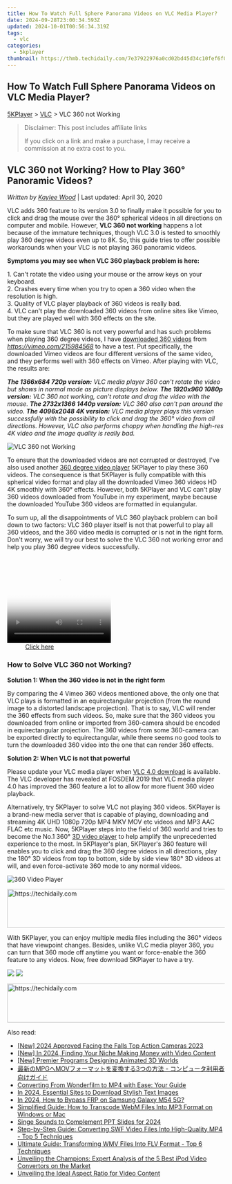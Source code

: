```yaml
---
title: How To Watch Full Sphere Panorama Videos on VLC Media Player?
date: 2024-09-28T23:00:34.593Z
updated: 2024-10-01T00:56:34.319Z
tags:
  - vlc
categories:
  - 5kplayer
thumbnail: https://thmb.techidaily.com/7e37922976a0cd02bd45d34c10fef6f069d63ae07942af07cd489ff374cb4abd.png
---
```


## How To Watch Full Sphere Panorama Videos on VLC Media Player?

[5KPlayer](https://tools.techidaily.com/5kplayer/products/) \> [VLC](https://tools.techidaily.com/5kplayer/products/) \> VLC 360 not Working

>  Disclaimer: This post includes affiliate links
>
>  If you click on a link and make a purchase, I may receive a commission at no extra cost to you.
>

## VLC 360 not Working? How to Play 360° Panoramic Videos?

 _Written by [Kaylee Wood](https://www.quora.com/profile/Amanda-Hu-21)_ | Last updated: April 30, 2020 

VLC adds 360 feature to its version 3.0 to finally make it possible for you to click and drag the mouse over the 360° spherical videos in all directions on computer and mobile. However, **VLC 360 not working** happens a lot because of the immature techniques, though VLC 3.0 is tested to smoothly play 360 degree videos even up to 8K. So, this guide tries to offer possible workarounds when your VLC is not playing 360 panoramic videos.

**Symptoms you may see when VLC 360 playback problem is here:**

1\. Can't rotate the video using your mouse or the arrow keys on your keyboard.  
 2\. Crashes every time when you try to open a 360 video when the resolution is high.  
 3\. Quality of VLC player playback of 360 videos is really bad.  
 4\. VLC can't play the downloaded 360 videos from online sites like Vimeo, but they are played well with 360 effects on the site.

To make sure that VLC 360 is not very powerful and has such problems when playing 360 degree videos, I have [downloaded 360 videos](https://tools.techidaily.com/5kplayer/youtube-download/) from _https://vimeo.com/215984568_ to have a test. Put specifically, the downloaded Vimeo videos are four different versions of the same video, and they performs well with 360 effects on Vimeo. After playing with VLC, the results are:

_**The 1366x684 720p version:** VLC media player 360 can't rotate the video but shows in normal mode as picture displays below._ 
_**The 1920x960 1080p version:** VLC 360 not working, can't rotate and drag the video with the mouse._ 
_**The 2732x1366 1440p version:** VLC 360 also can't pan around the video._ 
_**The 4096x2048 4K version:** VLC media player plays this version successfully with the possibility to click and drag the 360° video from all directions. However, VLC also performs choppy when handling the high-res 4K video and the image quality is really bad._

![VLC 360 not Working](https://www.5kplayer.com/vlc/img/vlc-360-not-working.jpg) 

To ensure that the downloaded videos are not corrupted or destroyed, I've also used another [360 degree video player](https://tools.techidaily.com/5kplayer/video-music-player/) 5KPlayer to play these 360 videos. The consequence is that 5KPlayer is fully compatible with this spherical video format and play all the downloaded Vimeo 360 videos HD 4K smoothly with 360° effects. However, both 5KPlayer and VLC can't play 360 videos downloaded from YouTube in my experiment, maybe because the downloaded YouTube 360 videos are formatted in equiangular.

To sum up, all the disappointments of VLC 360 playback problem can boil down to two factors: VLC 360 player itself is not that powerful to play all 360 videos, and the 360 video media is corrupted or is not in the right form. Don't worry, we will try our best to solve the VLC 360 not working error and help you play 360 degree videos successfully.

<!-- affiliate ads begin -->
<span id="1304647">
					<video width="240" height="200" style="cursor:pointer"
           poster="//a.impactradius-go.com/display-clicktoplayimage/1304647.png"
           onclick="if(!this.playClicked){this.play();this.setAttribute('controls',true);this.playClicked=true;}">
	   <source src="//a.impactradius-go.com/display-ad/15852-1304647">
	   <img src="//a.impactradius-go.com/display-clicktoplayimage/1304647.png" style="border: none; height: 100%; width: 100%; object-fit: contain">
	</video>
	<div style="width:150px;text-align:center"><a href="javascript:window.open(decodeURIComponent('https%3A%2F%2Fthefitville.pxf.io%2Fc%2F5597632%2F1304647%2F15852'), '_blank');void(0);">Click here</a></div>
</span>
<img height="0" width="0" src="https://imp.pxf.io/i/5597632/1304647/15852" style="position:absolute;visibility:hidden;" border="0" />
<!-- affiliate ads end -->

### How to Solve VLC 360 not Working?

**Solution 1: When the 360 video is not in the right form**

By comparing the 4 Vimeo 360 videos mentioned above, the only one that VLC plays is formatted in an equirectangular projection (from the round image to a distorted landscape projection). That is to say, VLC will render the 360 effects from such videos. So, make sure that the 360 videos you downloaded from online or imported from 360-camera should be encoded in equirectangular projection. The 360 videos from some 360-camera can be exported directly to equirectangular, while there seems no good tools to turn the downloaded 360 video into the one that can render 360 effects.

**Solution 2: When VLC is not that powerful**

Please update your VLC media player when [VLC 4.0 download](https://tools.techidaily.com/5kplayer/products/) is available. The VLC developer has revealed at FOSDEM 2019 that VLC media player 4.0 has improved the 360 feature a lot to allow for more fluent 360 video playback.

Alternatively, try 5KPlayer to solve VLC not playing 360 videos. 5KPlayer is a brand-new media server that is capable of playing, downloading and streaming 4K UHD 1080p 720p MP4 MKV MOV etc videos and MP3 AAC FLAC etc music. Now, 5KPlayer steps into the field of 360 world and tries to become the No.1 360° [3D video player](https://tools.techidaily.com/5kplayer/video-music-player/) to help amplify the unprecedented experience to the most. In 5KPlayer's plan, 5KPlayer's 360 feature will enables you to click and drag the 360 degree videos in all directions, play the 180° 3D videos from top to bottom, side by side view 180° 3D videos at will, and even force-activate 360 mode to any normal videos.

![360 Video Player](https://www.5kplayer.com/vlc/img/vlc-360-not-working-2.jpg) 

<!-- affiliate ads begin -->
<a href="https://appsumo.8odi.net/c/5597632/2087485/7443" target="_top" id="2087485">
  <img src="//a.impactradius-go.com/display-ad/7443-2087485" border="0" alt="https://techidaily.com" width="728" height="90"/>
</a>
<img height="0" width="0" src="https://appsumo.8odi.net/i/5597632/2087485/7443" style="position:absolute;visibility:hidden;" border="0" />
<!-- affiliate ads end -->

With 5KPlayer, you can enjoy multiple media files including the 360° videos that have viewpoint changes. Besides, unlike VLC media player 360, you can turn that 360 mode off anytime you want or force-enable the 360 feature to any videos. Now, free download 5KPlayer to have a try.

[![](https://www.5kplayer.com/vlc/../button/freedownwhitewin.png)](https://tools.techidaily.com/5kplayer/products/) [![](https://www.5kplayer.com/vlc/../button/freedownbackmac.png)](https://tools.techidaily.com/5kplayer/products/)

<!-- affiliate ads begin -->
<a href="https://appsumo.8odi.net/c/5597632/2094477/7443" target="_top" id="2094477">
  <img src="//a.impactradius-go.com/display-ad/7443-2094477" border="0" alt="https://techidaily.com" width="728" height="90"/>
</a>
<img height="0" width="0" src="https://appsumo.8odi.net/i/5597632/2094477/7443" style="position:absolute;visibility:hidden;" border="0" />
<!-- affiliate ads end -->

<ins class="adsbygoogle"
     style="display:block"
     data-ad-format="autorelaxed"
     data-ad-client="ca-pub-7571918770474297"
     data-ad-slot="1223367746"></ins>

<ins class="adsbygoogle"
     style="display:block"
     data-ad-client="ca-pub-7571918770474297"
     data-ad-slot="8358498916"
     data-ad-format="auto"
     data-full-width-responsive="true"></ins>

<span class="atpl-alsoreadstyle">Also read:</span>
<div><ul>
<li><a href="https://fox-access.techidaily.com/new-2024-approved-facing-the-falls-top-action-cameras-2023/"><u>[New] 2024 Approved Facing the Falls Top Action Cameras 2023</u></a></li>
<li><a href="https://youtube-lab.techidaily.com/n-2024-finding-your-niche-making-money-with-video-content/"><u>[New] In 2024, Finding Your Niche Making Money with Video Content</u></a></li>
<li><a href="https://fox-access.techidaily.com/new-premier-programs-designing-animated-3d-worlds/"><u>[New] Premier Programs Designing Animated 3D Worlds</u></a></li>
<li><a href="https://tech-haven.techidaily.com/mpgmov3/"><u>最新のMPGへMOVフォーマットを変換する3つの方法 - コンピュータ利用者向けガイド</u></a></li>
<li><a href="https://media-tips.techidaily.com/converting-from-wonderfilm-to-mp4-with-ease-your-guide/"><u>Converting From Wonderfilm to MP4 with Ease: Your Guide</u></a></li>
<li><a href="https://vp-tips.techidaily.com/in-2024-essential-sites-to-download-stylish-text-images/"><u>In 2024, Essential Sites to Download Stylish Text Images</u></a></li>
<li><a href="https://android-frp.techidaily.com/in-2024-how-to-bypass-frp-on-samsung-galaxy-m54-5g-by-drfone-android/"><u>In 2024, How to Bypass FRP on Samsung Galaxy M54 5G?</u></a></li>
<li><a href="https://media-tips.techidaily.com/simplified-guide-how-to-transcode-webm-files-into-mp3-format-on-windows-or-mac/"><u>Simplified Guide: How to Transcode WebM Files Into MP3 Format on Windows or Mac</u></a></li>
<li><a href="https://extra-guidance.techidaily.com/singe-sounds-to-complement-ppt-slides-for-2024/"><u>Singe Sounds to Complement PPT Slides for 2024</u></a></li>
<li><a href="https://media-tips.techidaily.com/step-by-step-guide-converting-swf-video-files-into-high-quality-mp4-top-5-techniques/"><u>Step-by-Step Guide: Converting SWF Video Files Into High-Quality MP4 - Top 5 Techniques</u></a></li>
<li><a href="https://media-tips.techidaily.com/ultimate-guide-transforming-wmv-files-into-flv-format-top-6-techniques/"><u>Ultimate Guide: Transforming WMV Files Into FLV Format - Top 6 Techniques</u></a></li>
<li><a href="https://media-tips.techidaily.com/unveiling-the-champions-expert-analysis-of-the-5-best-ipod-video-convertors-on-the-market/"><u>Unveiling the Champions: Expert Analysis of the 5 Best iPod Video Convertors on the Market</u></a></li>
<li><a href="https://extra-lessons.techidaily.com/unveiling-the-ideal-aspect-ratio-for-video-content/"><u>Unveiling the Ideal Aspect Ratio for Video Content</u></a></li>
</ul></div>

